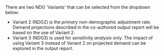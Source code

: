 There are two NDG 'Variants' that can be selected from the dropdown below:

* Variant 2 (NDG2) is the _primary_ non-demographic adjustment rate. 
Demand projections described in the co-authored output report will be based on the use of Variant 2. 
* Variant 3 (NDG3) is used for _sensitivity analysis_ only.
The impact of using Variant 3 instead of Variant 2 on projected demand can be explored in the output report.
